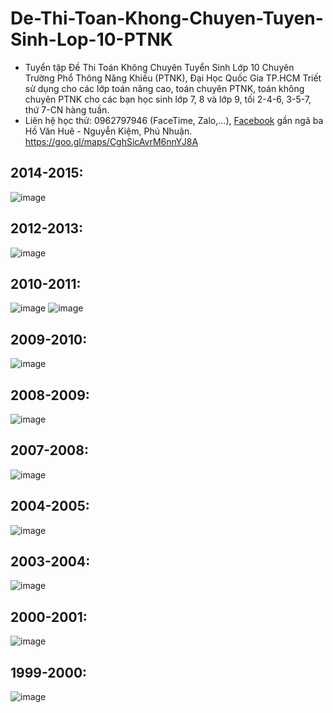 # De-Thi-Toan-Khong-Chuyen-Tuyen-Sinh-Lop-10-PTNK
* Tuyển tập Đề Thi Toán Không Chuyên Tuyển Sinh Lớp 10 Chuyên Trường Phổ Thông Năng Khiếu (PTNK), Đại Học Quốc Gia TP.HCM Triết sử dụng cho các lớp toán nâng cao, toán chuyên PTNK, toán không chuyên PTNK cho các bạn học sinh lớp 7, 8 và lớp 9, tối 2-4-6, 3-5-7, thứ 7-CN hàng tuần.
* Liên hệ học thử: 0962797946 (FaceTime, Zalo,...), [Facebook](https://www.facebook.com/trietptm) gần ngã ba Hồ Văn Huê - Nguyễn Kiệm, Phú Nhuận.
https://goo.gl/maps/CghSicAvrM6nnYJ8A

## 2014-2015:
![image](https://user-images.githubusercontent.com/526959/168441644-50c9735d-05de-4780-bfe9-07bb29294ce6.png)

## 2012-2013:
![image](https://user-images.githubusercontent.com/526959/168422649-4b635ff4-7ea1-4ca7-af2d-b8056476ed63.png)

## 2010-2011:
![image](https://user-images.githubusercontent.com/526959/217499451-68bd2948-7757-4179-85f8-653141778e99.png)
![image](https://user-images.githubusercontent.com/526959/217500123-7aa91922-2bf3-41b0-8c25-1466dad9b175.png)

## 2009-2010:
![image](https://user-images.githubusercontent.com/526959/217497176-1a390c66-6dc9-4abf-b574-b7f33a3c6ae6.png)

## 2008-2009:
![image](https://user-images.githubusercontent.com/526959/217493409-128ce74f-0816-428e-bb3a-2a4d67c1d1ee.png)

## 2007-2008:
![image](https://user-images.githubusercontent.com/526959/217492971-30870526-7eee-4643-b127-54f78410a41c.png)

## 2004-2005:
![image](https://user-images.githubusercontent.com/526959/217488322-f06ab441-bfa5-4f1e-8ae1-5d130000bebf.png)

## 2003-2004:
![image](https://user-images.githubusercontent.com/526959/217486787-7e77068e-140f-4d12-b236-a780d98bb3eb.png)

## 2000-2001:
![image](https://user-images.githubusercontent.com/526959/224289792-4dcdcd05-6efd-49a3-b184-7b1c0a30de30.png)

## 1999-2000:
![image](https://user-images.githubusercontent.com/526959/224281634-2e5685cf-d5c2-44d6-9f73-77ab8a932a94.png)



